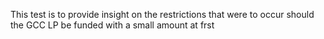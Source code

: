 This test is to provide insight on the restrictions that were to occur
should the GCC LP be funded with a small amount at frst